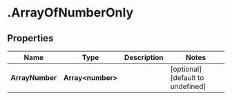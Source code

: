 # .ArrayOfNumberOnly

## Properties

|Name | Type | Description | Notes|
|------------ | ------------- | ------------- | -------------|
|**ArrayNumber** | **Array&lt;number&gt;** |  | [optional] [default to undefined]|



